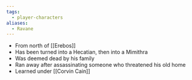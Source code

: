 ```yaml
---
tags:
  - player-characters
aliases:
  - Ravane
---
```

- From north of [[Erebos]]
- Has been turned into a Hecatian, then into a Mimithra
- Was deemed dead by his family
- Ran away after assassinating someone who threatened his old home
- Learned under [[Corvin Cain]]
